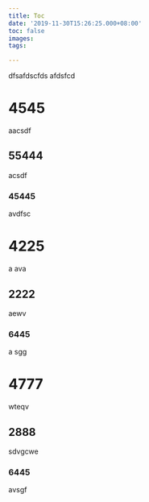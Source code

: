 ```yaml
---
title: Toc
date: '2019-11-30T15:26:25.000+08:00'
toc: false
images: 
tags:

---
```


dfsafdscfds
afdsfcd

# 4545

aacsdf
## 55444
acsdf
### 45445
avdfsc
# 4225
a ava
## 2222
aewv
### 6445
a sgg
# 4777
wteqv
## 2888
sdvgcwe
### 6445
avsgf
